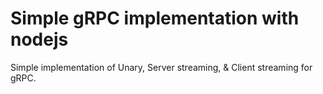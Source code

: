 # Simple gRPC implementation with nodejs

Simple implementation of Unary, Server streaming, & Client streaming for gRPC.
